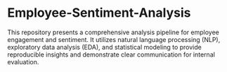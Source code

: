 # Employee-Sentiment-Analysis
This repository presents a comprehensive analysis pipeline for employee engagement and sentiment. It utilizes natural language processing (NLP), exploratory data analysis (EDA), and statistical modeling to provide reproducible insights and demonstrate clear communication for internal evaluation.
